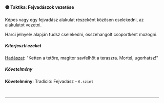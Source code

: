 #### 🟡 Taktika: Fejvadászok vezetése

Képes vagy egy fejvadász alakulat részeként közösen cselekedni, az alakulatot vezetni.

Harci jelnyelv alapján tudsz cselekedni, összehangolt csoportként mozogni.

##### Kiterjeszti ezeket

[Hadászat](../kepzettsegek.tudomanyos/hadaszat.md): "Ketten a tetőre, magitor savfelhőt a teraszra. Mortel, ugorhatsz!"

##### Követelmény

**Követelmény**: Tradíció: Fejvadász - `6.szint`

<br />

---
